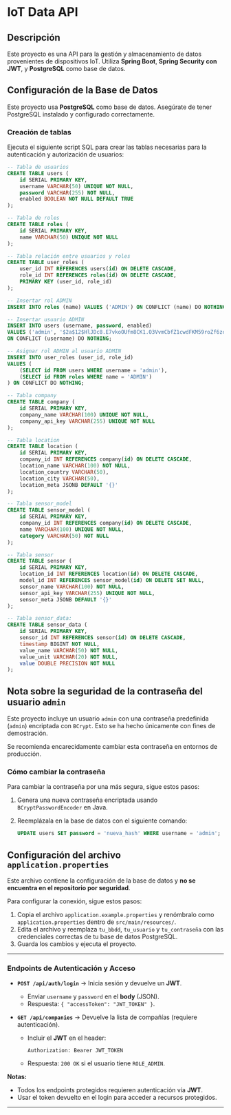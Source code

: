 # IoT Data API

## Descripción
                                                                                 
Este proyecto es una API para la gestión y almacenamiento de datos provenientes 
de dispositivos IoT. Utiliza **Spring Boot**, **Spring Security con JWT**, y 
**PostgreSQL** como base de datos.

## Configuración de la Base de Datos  

Este proyecto usa **PostgreSQL** como base de datos. Asegúrate de tener PostgreSQL 
instalado y configurado correctamente.

### Creación de tablas

Ejecuta el siguiente script SQL para crear las tablas necesarias para la 
autenticación y autorización de usuarios:

```sql
-- Tabla de usuarios
CREATE TABLE users (
    id SERIAL PRIMARY KEY,
    username VARCHAR(50) UNIQUE NOT NULL,
    password VARCHAR(255) NOT NULL,
    enabled BOOLEAN NOT NULL DEFAULT TRUE
);

-- Tabla de roles
CREATE TABLE roles (
    id SERIAL PRIMARY KEY,
    name VARCHAR(50) UNIQUE NOT NULL
);

-- Tabla relación entre usuarios y roles
CREATE TABLE user_roles (
    user_id INT REFERENCES users(id) ON DELETE CASCADE,
    role_id INT REFERENCES roles(id) ON DELETE CASCADE,
    PRIMARY KEY (user_id, role_id)
);

-- Insertar rol ADMIN
INSERT INTO roles (name) VALUES ('ADMIN') ON CONFLICT (name) DO NOTHING;

-- Insertar usuario ADMIN  
INSERT INTO users (username, password, enabled) 
VALUES ('admin', '$2a$12$HlJDc8.E7vkoOUfm8CK1.O3VvmCbfZ1cwdFKM59roZf6zdJljOXwi', TRUE) 
ON CONFLICT (username) DO NOTHING;

-- Asignar rol ADMIN al usuario ADMIN
INSERT INTO user_roles (user_id, role_id) 
VALUES (
    (SELECT id FROM users WHERE username = 'admin'), 
    (SELECT id FROM roles WHERE name = 'ADMIN')
) ON CONFLICT DO NOTHING;

-- Tabla company
CREATE TABLE company (
    id SERIAL PRIMARY KEY,
    company_name VARCHAR(100) UNIQUE NOT NULL,
    company_api_key VARCHAR(255) UNIQUE NOT NULL
);

-- Tabla location
CREATE TABLE location (
    id SERIAL PRIMARY KEY,
    company_id INT REFERENCES company(id) ON DELETE CASCADE,
    location_name VARCHAR(100) NOT NULL,
    location_country VARCHAR(50),
    location_city VARCHAR(50),
    location_meta JSONB DEFAULT '{}'
);

-- Tabla sensor_model
CREATE TABLE sensor_model (
    id SERIAL PRIMARY KEY,
    company_id INT REFERENCES company(id) ON DELETE CASCADE,
    name VARCHAR(100) UNIQUE NOT NULL,
    category VARCHAR(50) NOT NULL
);

-- Tabla sensor
CREATE TABLE sensor (
    id SERIAL PRIMARY KEY,
    location_id INT REFERENCES location(id) ON DELETE CASCADE,
    model_id INT REFERENCES sensor_model(id) ON DELETE SET NULL,
    sensor_name VARCHAR(100) NOT NULL,
    sensor_api_key VARCHAR(255) UNIQUE NOT NULL,
    sensor_meta JSONB DEFAULT '{}'
);

-- Tabla sensor_data:
CREATE TABLE sensor_data (
    id SERIAL PRIMARY KEY,
    sensor_id INT REFERENCES sensor(id) ON DELETE CASCADE,
    timestamp BIGINT NOT NULL,
    value_name VARCHAR(50) NOT NULL,
    value_unit VARCHAR(20) NOT NULL,
    value DOUBLE PRECISION NOT NULL
);

```

## Nota sobre la seguridad de la contraseña del usuario `admin`

Este proyecto incluye un usuario `admin` con una contraseña predefinida (`admin`) 
encriptada con `BCrypt`. Esto se ha hecho únicamente con fines de demostración. 

Se recomienda encarecidamente cambiar esta contraseña en entornos de producción. 

### Cómo cambiar la contraseña

Para cambiar la contraseña por una más segura, sigue estos pasos:

1. Genera una nueva contraseña encriptada usando `BCryptPasswordEncoder` en Java.
2. Reemplázala en la base de datos con el siguiente comando:

   ```sql
   UPDATE users SET password = 'nueva_hash' WHERE username = 'admin';
   ```

## Configuración del archivo `application.properties`   

Este archivo contiene la configuración de la base de datos y 
**no se encuentra en el repositorio por seguridad**.

Para configurar la conexión, sigue estos pasos:

1. Copia el archivo `application.example.properties` y renómbralo como 
   `application.properties` dentro de `src/main/resources/`.
2. Edita el archivo y reemplaza `tu_bbdd`, `tu_usuario` y `tu_contraseña` con las 
   credenciales correctas de tu base de datos PostgreSQL.
3. Guarda los cambios y ejecuta el proyecto.

---

### Endpoints de Autenticación y Acceso

- **`POST /api/auth/login`** → Inicia sesión y devuelve un **JWT**.
   - Enviar `username` y `password` en el **body** (JSON).
   - Respuesta: `{ "accessToken": "JWT_TOKEN" }`.

- **`GET /api/companies`** → Devuelve la lista de compañías (requiere autenticación).
   - Incluir el **JWT** en el header:
     ```http
     Authorization: Bearer JWT_TOKEN
     ```
   - Respuesta: `200 OK` si el usuario tiene `ROLE_ADMIN`.

**Notas:**
- Todos los endpoints protegidos requieren autenticación vía **JWT**.
- Usar el token devuelto en el login para acceder a recursos protegidos.

---

